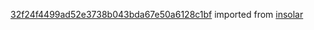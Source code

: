 [32f24f4499ad52e3738b043bda67e50a6128c1bf](https://github.com/insolar/insolar/commit/32f24f4499ad52e3738b043bda67e50a6128c1bf) imported from [insolar](https://github.com/insolar/insolar)
